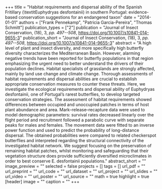 +++
title = "Habitat requirements and dispersal ability of the Spanish Fritillary (\textitEuphydryas desfontainii) in southern Portugal: evidence-based conservation suggestions for an endangered taxon"
date = "2014-01-01"
authors = ["Frank Pennekamp", "Patricia Garcia-Pereira", "Thomas Schmitt"]
publication_types = ["2"]
publication = "Journal of Insect Conservation, (18), 3, _pp. 497--508_, https://doi.org/10.1007/s10841-014-9655-3"
publication_short = "Journal of Insect Conservation, (18), 3, _pp. 497--508_, https://doi.org/10.1007/s10841-014-9655-3"
abstract = "A high level of plant and insect diversity, and more specifically high butterfly diversity characterizes the Mediterranean Basin. However, alarming negative trends have been reported for butterfly populations in that region emphasizing the urgent need to better understand the drivers of their population declines. Habitat specialists of grasslands are strongly affected, mainly by land use change and climate change. Thorough assessments of habitat requirements and dispersal abilities are crucial to establish appropriate conservation measures to counter these threats. Here, we investigate the ecological requirements and dispersal ability of Euphydryas desfontainii, one of Portugal’s rarest butterflies, to develop targeted conservation strategies. The assessment of habitat requirements showed differences between occupied and unoccupied patches in terms of host plant abundance and area. Mark–release–recapture data were used to model demographic parameters: survival rates decreased linearly over the flight period and recruitment followed a parabolic curve with separate peaks for males and females. The movement data were fitted to an inverse power function and used to predict the probability of long-distance dispersal. The obtained probabilities were compared to related checkerspot butterflies and interpreted regarding the structural connectivity of the investigated habitat network. We suggest focusing on the preservation of remaining habitat patches, whilst monitoring and safeguarding that their vegetation structure does provide sufficiently diversified microclimates in order to best conserve E. desfontainii populations."
abstract_short = ""
image_preview = ""
selected = false
projects = []
tags = []
url_pdf = ""
url_preprint = ""
url_code = ""
url_dataset = ""
url_project = ""
url_slides = ""
url_video = ""
url_poster = ""
url_source = ""
math = true
highlight = true
[header]
image = ""
caption = ""
+++
